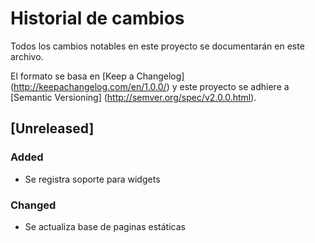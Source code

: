 # Historial de cambios
Todos los cambios notables en este proyecto se documentarán en este archivo.

El formato se basa en [Keep a Changelog] (http://keepachangelog.com/en/1.0.0/)
y este proyecto se adhiere a [Semantic Versioning] (http://semver.org/spec/v2.0.0.html).

## [Unreleased]

### Added
- Se registra soporte para widgets

### Changed
- Se actualiza base de paginas estáticas